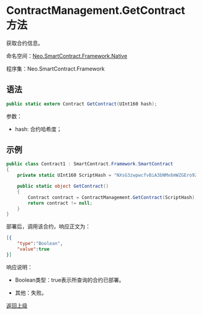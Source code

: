 # ContractManagement.GetContract 方法

获取合约信息。

命名空间：[Neo.SmartContract.Framework.Native](../../native/index.md)

程序集：Neo.SmartContract.Framework

## 语法

```cs
public static extern Contract GetContract(UInt160 hash);
```

参数：

- hash: 合约哈希度；

## 示例

```cs
public class Contract1 : SmartContract.Framework.SmartContract
{
    private static UInt160 ScriptHash = "NXsG3zwpwcfvBiA3bNMx6mWZGEro9ZqTqM".ToScriptHash();

    public static object GetContract()
    {
        Contract contract = ContractManagement.GetContract(ScriptHash);
        return contract != null;
    }
}
```

部署后，调用该合约，响应正文为：

```json
[{
    "type":"Boolean",
    "value":true
}]
```

响应说明：

- Boolean类型：true表示所查询的合约已部署。

- 其他：失败。

[返回上级](index.md)
